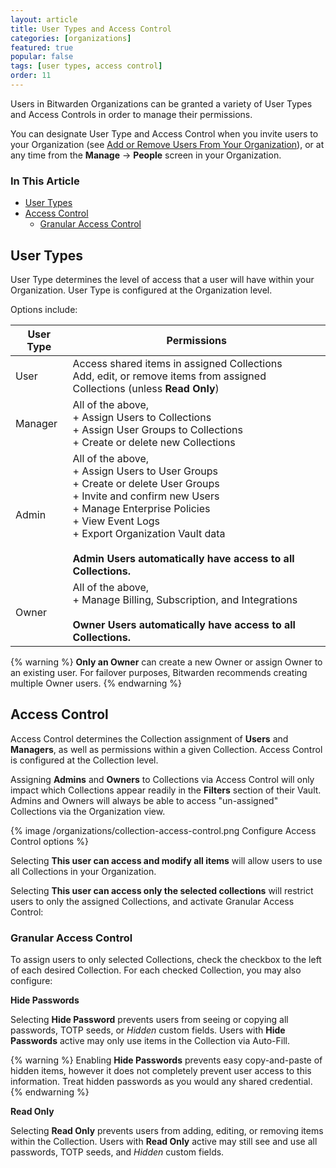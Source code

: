 ```yaml
---
layout: article
title: User Types and Access Control
categories: [organizations]
featured: true
popular: false
tags: [user types, access control]
order: 11
---
```


Users in Bitwarden Organizations can be granted a variety of User Types and Access Controls in order to manage their permissions.

You can designate User Type and Access Control when you invite users to your Organization (see [Add or Remove Users From Your Organization](https://bitwarden.com/help/article/managing-users/)), or at any time from the **Manage** &rarr; **People** screen in your Organization.

### In This Article
- [User Types](#user-types)
- [Access Control](#access-control)
  - [Granular Access Control](#granular-access-control)

## User Types

User Type determines the level of access that a user will have within your Organization. User Type is configured at the Organization level.

Options include:

|User Type|Permissions|
|---------|-----------|
|User|Access shared items in assigned Collections<br>Add, edit, or remove items from assigned Collections (unless **Read Only**)|
|Manager|All of the above,<br>+ Assign Users to Collections<br>+ Assign User Groups to Collections<br>+ Create or delete new Collections|
|Admin|All of the above,<br>+ Assign Users to User Groups<br>+ Create or delete User Groups<br>+ Invite and confirm new Users<br>+ Manage Enterprise Policies<br>+ View Event Logs<br>+ Export Organization Vault data<br><br>**Admin Users automatically have access to all Collections.**|
|Owner|All of the above,<br>+ Manage Billing, Subscription, and Integrations<br><br>**Owner Users automatically have access to all Collections.**|

{% warning %}
**Only an Owner** can create a new Owner or assign Owner to an existing user. For failover purposes, Bitwarden recommends creating multiple Owner users.
{% endwarning %}

## Access Control

Access Control determines the Collection assignment of **Users** and **Managers**, as well as permissions within a given Collection. Access Control is configured at the Collection level.

Assigning **Admins** and **Owners** to Collections via Access Control will only impact which Collections appear readily in the **Filters** section of their Vault. Admins and Owners will always be able to access "un-assigned" Collections via the Organization view.

{% image /organizations/collection-access-control.png Configure Access Control options %}

Selecting **This user can access and modify all items** will allow users to use all Collections in your Organization.

Selecting **This user can access only the selected collections** will restrict users to only the assigned Collections, and activate Granular Access Control:

### Granular Access Control

To assign users to only selected Collections, check the checkbox to the left of each desired Collection. For each checked Collection, you may also configure:

**Hide Passwords**

Selecting **Hide Password** prevents users from seeing or copying all passwords, TOTP seeds, or *Hidden* custom fields. Users with **Hide Passwords** active may only use items in the Collection via Auto-Fill.

{% warning %}
Enabling **Hide Passwords** prevents easy copy-and-paste of hidden items, however it does not completely prevent user access to this information. Treat hidden passwords as you would any shared credential.
{% endwarning %}

**Read Only**

Selecting **Read Only** prevents users from adding, editing, or removing items within the Collection. Users with **Read Only** active may still see and use all passwords, TOTP seeds, and *Hidden* custom fields.
